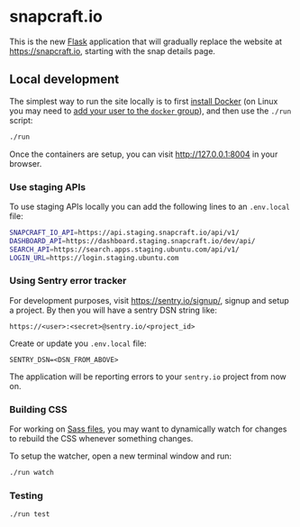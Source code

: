 # snapcraft.io

This is the new [Flask](http://flask.pocoo.org/) application that will gradually replace the website at https://snapcraft.io, starting with the snap details page.

## Local development

The simplest way to run the site locally is to first [install Docker](https://docs.docker.com/engine/installation/) (on Linux you may need to [add your user to the `docker` group](https://docs.docker.com/engine/installation/linux/linux-postinstall/)), and then use the `./run` script:

``` bash
./run
```

Once the containers are setup, you can visit <http://127.0.0.1:8004> in your browser.

### Use staging APIs

To use staging APIs locally you can add the following lines to an `.env.local` file:

```bash
SNAPCRAFT_IO_API=https://api.staging.snapcraft.io/api/v1/
DASHBOARD_API=https://dashboard.staging.snapcraft.io/dev/api/
SEARCH_API=https://search.apps.staging.ubuntu.com/api/v1/
LOGIN_URL=https://login.staging.ubuntu.com
```

### Using Sentry error tracker

For development purposes, visit https://sentry.io/signup/, signup and setup a project. By then you will have a sentry DSN string like:

```
https://<user>:<secret>@sentry.io/<project_id>
```

Create or update you `.env.local` file:

```
SENTRY_DSN=<DSN_FROM_ABOVE>
```

The application will be reporting errors to your `sentry.io` project from now on.


### Building CSS

For working on [Sass files](static/css), you may want to dynamically watch for changes to rebuild the CSS whenever something changes.

To setup the watcher, open a new terminal window and run:

``` bash
./run watch
```

### Testing

``` bash
./run test
```

